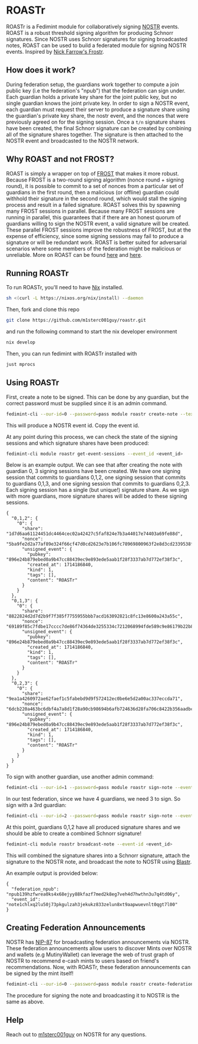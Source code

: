 # ROASTr

ROASTr is a Fedimint module for collaboratively signing [NOSTR](https://github.com/nostr-protocol/nips) events. ROAST is a robust threshold signing algorithm for producing Schnorr signatures. Since NOSTR uses Schnorr signatures for signing broadcasted notes, ROAST can be used to build a federated module for signing NOSTR events. Inspired by [Nick Farrow's Frostr](https://github.com/nickfarrow/frostr).

## How does it work?

During federation setup, the guardians work together to compute a join public key (i.e the federation's "npub") that the federation can sign under. Each guardian holds a private key share for the joint public key, but no single guardian knows the joint private key. In order to sign a NOSTR event, each guardian must request their server to produce a signature share using the guardian's private key share, the nostr event, and the nonces that were previously agreed on for the signing session. Once a `t/n` signature shares have been created, the final Schnorr signature can be created by combining all of the signature shares together. The signature is then attached to the NOSTR event and broadcasted to the NOSTR network.

## Why ROAST and not FROST?

ROAST is simply a wrapper on top of [FROST](https://eprint.iacr.org/2020/852.pdf) that makes it more robust. Because FROST is a two-round signing algorithm (nonce round + signing round), it is possible to commit to a set of nonces from a particular set of guardians in the first round, then a malicious (or offline) guardian could withhold their signature in the second round, which would stall the signing process and result in a failed signature. ROAST solves this by spawning many FROST sessions in parallel. Because many FROST sessions are running in parallel, this guarantees that if there are an honest quorum of guardians willing to sign the NOSTR event, a valid signature will be created. These parallel FROST sessions improve the robustness of FROST, but at the expense of efficiency, since some signing sessions may fail to produce a signature or will be redundant work. ROAST is better suited for adversarial scenarios where some members of the federation might be malicious or unreliable. More on ROAST can be found [here](https://medium.com/blockstream/roast-robust-asynchronous-schnorr-threshold-signatures-ddda55a07d1b) and [here](https://eprint.iacr.org/2022/550.pdf).

## Running ROASTr

To run ROASTr, you'll need to have [Nix](https://nixos.org) installed.

```bash
sh <(curl -L https://nixos.org/nix/install) --daemon
```

Then, fork and clone this repo

```bash
git clone https://github.com/m1sterc001guy/roastr.git
```

and run the following command to start the nix developer environment

```bash
nix develop
```

Then, you can run fedimint with ROASTr installed with

```bash
just mprocs
```

## Using ROASTr

First, create a note to be signed. This can be done by any guardian, but the correct password must be supplied since it is an admin command.

```bash
fedimint-cli --our-id=0 --password=pass module roastr create-note --text ROASTr
```

This will produce a NOSTR event id. Copy the event id.

At any point during this process, we can check the state of the signing sessions and which signature shares have been produced:

```bash
fedimint-cli module roastr get-event-sessions --event_id <event_id>
```

Below is an example output. We can see that after creating the note with guardian 0, 3 signing sessions have been created. We have one signing session that commits to guardians 0,1,2, one signing session that commits to guardians 0,1,3, and one signing session that commits to guardians 0,2,3. Each signing session has a single (but unique!) signature share. As we sign with more guardians, more signature shares will be added to these signing sessions.

```
{
  "0,1,2": {
    "0": {
      "share": "1d7d6aa61124451dc4464cec02a42427c5faf824e7b3a44017e74403a69fe88d",
      "nonce": "5ba9fe2d2a77af89e324f66cf47d0cd2623e7b106fc78969800963f2e8d3cd2339538ff44abe9b78de13d9e1f895687b4679adab3ad27a26090e0ce7244b8e77",
      "unsigned_event": {
        "pubkey": "896e24b879ebed0a9b47cc88439ec9e893ede5aab1f28f3337ab7d772ef38f3c",
        "created_at": 1714186840,
        "kind": 1,
        "tags": [],
        "content": "ROASTr"
      }
    }
  },
  "0,1,3": {
    "0": {
      "share": "8822824d2d7d2b9f7f385f7755955bbb7acd163092821c8fc13e8600a243a55c",
      "nonce": "69189f85c7fdbe17cccc7de86f74364de3255334c7212068994fde589c9e86179b22b89a6360f125ca7ee1aad2b0dc6a99d71d1697881ee822a786c982dc6ba8",
      "unsigned_event": {
        "pubkey": "896e24b879ebed0a9b47cc88439ec9e893ede5aab1f28f3337ab7d772ef38f3c",
        "created_at": 1714186840,
        "kind": 1,
        "tags": [],
        "content": "ROASTr"
      }
    }
  },
  "0,2,3": {
    "0": {
      "share": "9ea1a4260972ae62faef1c5fabebd9d9f572412ec0be6e5d2a00ac337eccda71",
      "nonce": "6dcb220a463bc6dbf4a7a8d1f28a90cb98694b6afb724636d28fa706c8422b356aadbc3d25113878f59819f668c550dce77bf6c7c5f2f8724ef38e7bee06b911",
      "unsigned_event": {
        "pubkey": "896e24b879ebed0a9b47cc88439ec9e893ede5aab1f28f3337ab7d772ef38f3c",
        "created_at": 1714186840,
        "kind": 1,
        "tags": [],
        "content": "ROASTr"
      }
    }
  }
}
```

To sign with another guardian, use another admin command:

```bash
fedimint-cli --our-id=1 --password=pass module roastr sign-note --event-id <event_id>
```

In our test federation, since we have 4 guardians, we need 3 to sign. So sign with a 3rd guardian:

```bash
fedimint-cli --our-id=2 --password=pass module roastr sign-note --event-id <event_id>
```

At this point, guardians 0,1,2 have all produced signature shares and we should be able to create a combined Schnorr signature!

```bash
fedimint-cli module roastr broadcast-note --event-id <event_id>
```

This will combined the signature shares into a Schnorr signature, attach the signature to the NOSTR note, and broadcast the note to NOSTR using [Blastr](https://github.com/MutinyWallet/blastr).

An example output is provided below:

```
{
  "federation_npub": "npub139hzfwrea0ks4x68ejyy88kfazf7med2k8eg7veh4d7hwthn3u7q4td06y",
  "event_id": "note1chlxq2lu50j73pkgulzah3jekukz833zelun8xt9aapwuevnlt0qgt7l00"
}
```

## Creating Federation Announcements

NOSTR has [NIP-87](https://github.com/nostr-protocol/nips/pull/1110) for broadcasting federation announcements via NOSTR. These federation announcements allow users to discover Mints over NOSTR and wallets (e.g MutinyWallet) can leverage the web of trust graph of NOSTR to recommend e-cash mints to users based on friend's recommendations. Now, with ROASTr, these federation announcements can be signed by the mint itself!

```bash
fedimint-cli --our-id=0 --password=pass module roastr create-federation-announcement
```

The procedure for signing the note and broadcasting it to NOSTR is the same as above.


## Help

Reach out to [m1sterc001guy](https://primal.net/p/npub1zswjq57t99f444z6485xtn0vfyjjfu8vqpnyj6uckuyem2446evqnxgc6x) on NOSTR for any questions.
